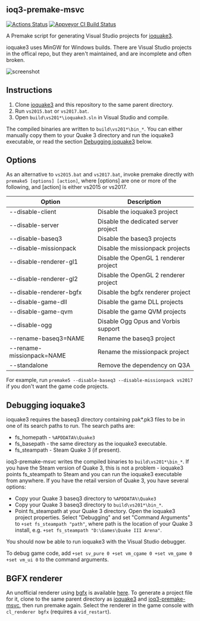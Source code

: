 ## ioq3-premake-msvc 

[![Actions Status](https://github.com/jpcy/ioq3-premake-msvc/workflows/build/badge.svg)](https://github.com/jpcy/ioq3-premake-msvc/actions) [![Appveyor CI Build Status](https://ci.appveyor.com/api/projects/status/github/jpcy/ioq3-premake-msvc?branch=master&svg=true)](https://ci.appveyor.com/project/jpcy/ioq3-premake-msvc)

A Premake script for generating Visual Studio projects for [ioquake3](https://github.com/ioquake/ioq3).

ioquake3 uses MinGW for Windows builds. There are Visual Studio projects in the offical repo, but they aren't maintained, and are incomplete and often broken.

![screenshot](https://github.com/jpcy/ioq3-premake-msvc/raw/master/screenshot.png)

## Instructions
1. Clone [ioquake3](https://github.com/ioquake/ioq3) and this repository to the same parent directory.
2. Run `vs2015.bat` or `vs2017.bat`.
3. Open `build\vs201*\ioquake3.sln` in Visual Studio and compile.

The compiled binaries are written to `build\vs201*\bin_*`. You can either manually copy them to your Quake 3 directory and run the ioquake3 executable, or read the section [Debugging ioquake3](#debugging-ioquake3) below.

## Options
As an alternative to `vs2015.bat` and `vs2017.bat`, invoke premake directly with `premake5 [options] [action]`, where [options] are one or more of the following, and [action] is either vs2015 or vs2017.

Option                    | Description
------------------------- | -------------------------------------
--disable-client          | Disable the ioquake3 project
--disable-server          | Disable the dedicated server project
--disable-baseq3          | Disable the baseq3 projects
--disable-missionpack     | Disable the missionpack projects
--disable-renderer-gl1    | Disable the OpenGL 1 renderer project
--disable-renderer-gl2    | Disable the OpenGL 2 renderer project
--disable-renderer-bgfx   | Disable the bgfx renderer project
--disable-game-dll        | Disable the game DLL projects
--disable-game-qvm        | Disable the game QVM projects
--disable-ogg             | Disable Ogg Opus and Vorbis support
--rename-baseq3=NAME      | Rename the baseq3 project
--rename-missionpack=NAME | Rename the missionpack project
--standalone              | Remove the dependency on Q3A

For example, run `premake5 --disable-baseq3 --disable-missionpack vs2017` if you don't want the game code projects.

## Debugging ioquake3
ioquake3 requires the baseq3 directory containing pak*.pk3 files to be in one of its search paths to run. The search paths are:

* fs_homepath - `%APDDATA%\Quake3`
* fs_basepath - the same directory as the ioquake3 executable.
* fs_steampath - Steam Quake 3 (if present).

ioq3-premake-msvc writes the compiled binaries to `build\vs201*\bin_*`. If you have the Steam version of Quake 3, this is not a problem - ioquake3 points fs_steampath to Steam and you can run the ioquake3 executable from anywhere. If you have the retail version of Quake 3, you have several options:

* Copy your Quake 3 baseq3 directory to `%APDDATA%\Quake3`
* Copy your Quake 3 baseq3 directory to `build\vs201*\bin_*`.
* Point fs_steampath at your Quake 3 directory. Open the ioquake3 project properties. Select "Debugging" and set "Command Arguments" to `+set fs_steampath "path"`, where path is the location of your Quake 3 install, e.g. `+set fs_steampath "D:\Games\Quake III Arena"`.

You should now be able to run ioquake3 with the Visual Studio debugger.

To debug game code, add `+set sv_pure 0 +set vm_cgame 0 +set vm_game 0 +set vm_ui 0` to the command arguments.

## BGFX renderer
An unofficial renderer using [bgfx](https://github.com/bkaradzic/bgfx) is available [here](https://github.com/jpcy/ioq3-renderer-bgfx). To generate a project file for it, clone to the same parent directory as [ioquake3](https://github.com/ioquake/ioq3) and [ioq3-premake-msvc](https://github.com/jpcy/ioq3-premake-msvc), then run premake again. Select the renderer in the game console with `cl_renderer bgfx` (requires a `vid_restart`).
